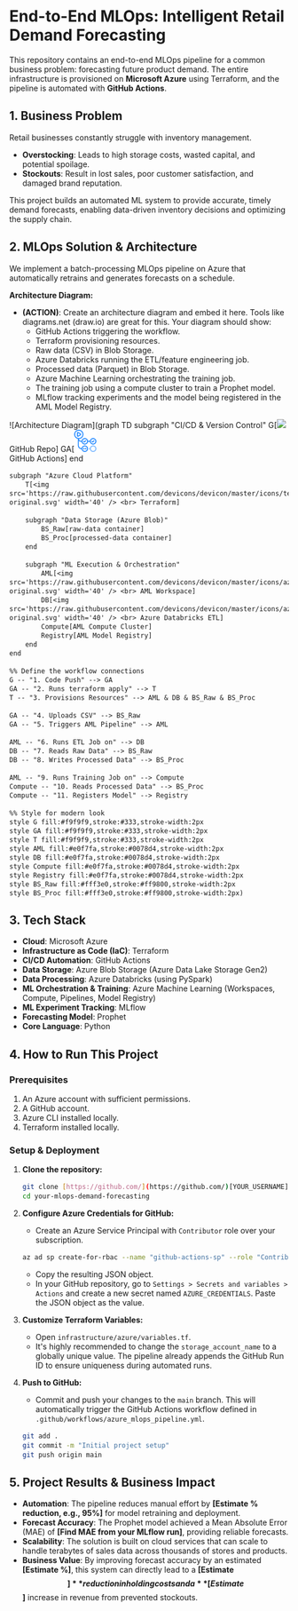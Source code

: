 # End-to-End MLOps: Intelligent Retail Demand Forecasting

This repository contains an end-to-end MLOps pipeline for a common business problem: forecasting future product demand. The entire infrastructure is provisioned on **Microsoft Azure** using Terraform, and the pipeline is automated with **GitHub Actions**.

## 1. Business Problem

Retail businesses constantly struggle with inventory management.
- **Overstocking**: Leads to high storage costs, wasted capital, and potential spoilage.
- **Stockouts**: Result in lost sales, poor customer satisfaction, and damaged brand reputation.

This project builds an automated ML system to provide accurate, timely demand forecasts, enabling data-driven inventory decisions and optimizing the supply chain.

## 2. MLOps Solution & Architecture

We implement a batch-processing MLOps pipeline on Azure that automatically retrains and generates forecasts on a schedule.

**Architecture Diagram:**

* **(ACTION)**: Create an architecture diagram and embed it here. Tools like diagrams.net (draw.io) are great for this. Your diagram should show:
  * GitHub Actions triggering the workflow.
  * Terraform provisioning resources.
  * Raw data (CSV) in Blob Storage.
  * Azure Databricks running the ETL/feature engineering job.
  * Processed data (Parquet) in Blob Storage.
  * Azure Machine Learning orchestrating the training job.
  * The training job using a compute cluster to train a Prophet model.
  * MLflow tracking experiments and the model being registered in the AML Model Registry.

![Architecture Diagram](graph TD
    subgraph "CI/CD & Version Control"
        G[<img src='https://raw.githubusercontent.com/FortAwesome/Font-Awesome/6.x/svgs/brands/github.svg' width='40' /> <br> GitHub Repo]
        GA[<img src='https://raw.githubusercontent.com/devicons/devicon/master/icons/githubactions/githubactions-original.svg' width='40' /> <br> GitHub Actions]
    end

    subgraph "Azure Cloud Platform"
        T[<img src='https://raw.githubusercontent.com/devicons/devicon/master/icons/terraform/terraform-original.svg' width='40' /> <br> Terraform]

        subgraph "Data Storage (Azure Blob)"
            BS_Raw[raw-data container]
            BS_Proc[processed-data container]
        end

        subgraph "ML Execution & Orchestration"
            AML[<img src='https://raw.githubusercontent.com/devicons/devicon/master/icons/azure/azure-original.svg' width='40' /> <br> AML Workspace]
            DB[<img src='https://raw.githubusercontent.com/devicons/devicon/master/icons/azuredatabricks/azuredatabricks-original.svg' width='40' /> <br> Azure Databricks ETL]
            Compute[AML Compute Cluster]
            Registry[AML Model Registry]
        end
    end

    %% Define the workflow connections
    G -- "1. Code Push" --> GA
    GA -- "2. Runs terraform apply" --> T
    T -- "3. Provisions Resources" --> AML & DB & BS_Raw & BS_Proc

    GA -- "4. Uploads CSV" --> BS_Raw
    GA -- "5. Triggers AML Pipeline" --> AML

    AML -- "6. Runs ETL Job on" --> DB
    DB -- "7. Reads Raw Data" --> BS_Raw
    DB -- "8. Writes Processed Data" --> BS_Proc

    AML -- "9. Runs Training Job on" --> Compute
    Compute -- "10. Reads Processed Data" --> BS_Proc
    Compute -- "11. Registers Model" --> Registry
    
    %% Style for modern look
    style G fill:#f9f9f9,stroke:#333,stroke-width:2px
    style GA fill:#f9f9f9,stroke:#333,stroke-width:2px
    style T fill:#f9f9f9,stroke:#333,stroke-width:2px
    style AML fill:#e0f7fa,stroke:#0078d4,stroke-width:2px
    style DB fill:#e0f7fa,stroke:#0078d4,stroke-width:2px
    style Compute fill:#e0f7fa,stroke:#0078d4,stroke-width:2px
    style Registry fill:#e0f7fa,stroke:#0078d4,stroke-width:2px
    style BS_Raw fill:#fff3e0,stroke:#ff9800,stroke-width:2px
    style BS_Proc fill:#fff3e0,stroke:#ff9800,stroke-width:2px)


## 3. Tech Stack

- **Cloud**: Microsoft Azure
- **Infrastructure as Code (IaC)**: Terraform
- **CI/CD Automation**: GitHub Actions
- **Data Storage**: Azure Blob Storage (Azure Data Lake Storage Gen2)
- **Data Processing**: Azure Databricks (using PySpark)
- **ML Orchestration & Training**: Azure Machine Learning (Workspaces, Compute, Pipelines, Model Registry)
- **ML Experiment Tracking**: MLflow
- **Forecasting Model**: Prophet
- **Core Language**: Python

## 4. How to Run This Project

### Prerequisites
1.  An Azure account with sufficient permissions.
2.  A GitHub account.
3.  Azure CLI installed locally.
4.  Terraform installed locally.

### Setup & Deployment
1.  **Clone the repository:**
    ```bash
    git clone [https://github.com/](https://github.com/)[YOUR_USERNAME]/your-mlops-demand-forecasting.git
    cd your-mlops-demand-forecasting
    ```

2.  **Configure Azure Credentials for GitHub:**
    - Create an Azure Service Principal with `Contributor` role over your subscription.
    ```bash
    az ad sp create-for-rbac --name "github-actions-sp" --role "Contributor" --sdk-auth
    ```
    - Copy the resulting JSON object.
    - In your GitHub repository, go to `Settings > Secrets and variables > Actions` and create a new secret named `AZURE_CREDENTIALS`. Paste the JSON object as the value.

3.  **Customize Terraform Variables:**
    - Open `infrastructure/azure/variables.tf`.
    - It's highly recommended to change the `storage_account_name` to a globally unique value. The pipeline already appends the GitHub Run ID to ensure uniqueness during automated runs.

4.  **Push to GitHub:**
    - Commit and push your changes to the `main` branch. This will automatically trigger the GitHub Actions workflow defined in `.github/workflows/azure_mlops_pipeline.yml`.
    ```bash
    git add .
    git commit -m "Initial project setup"
    git push origin main
    ```

## 5. Project Results & Business Impact

* **Automation**: The pipeline reduces manual effort by **[Estimate % reduction, e.g., 95%]** for model retraining and deployment.
* **Forecast Accuracy**: The Prophet model achieved a Mean Absolute Error (MAE) of **[Find MAE from your MLflow run]**, providing reliable forecasts.
* **Scalability**: The solution is built on cloud services that can scale to handle terabytes of sales data across thousands of stores and products.
* **Business Value**: By improving forecast accuracy by an estimated **[Estimate %]**, this system can directly lead to a **[Estimate $$]** reduction in holding costs and a **[Estimate $$]** increase in revenue from prevented stockouts.
